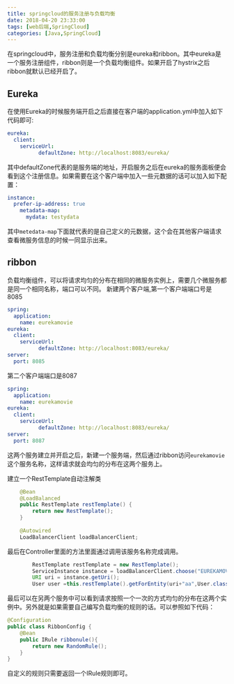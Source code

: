 ```yaml
---
title: springcloud的服务注册与负载均衡
date: 2018-04-20 23:33:00
tags: [web后端,SpringCloud]
categories: [Java,SpringCloud]
---
```

在springcloud中，服务注册和负载均衡分别是eureka和ribbon。其中eureka是一个服务注册组件，ribbon则是一个负载均衡组件。如果开启了hystrix之后ribbon就默认已经开启了。


## Eureka
在使用Eureka的时候服务端开启之后直接在客户端的application.yml中加入如下代码即可:
```yml
eureka:
  client:
    serviceUrl:
          defaultZone: http://localhost:8083/eureka/
```
其中defaultZone代表的是服务端的地址，开启服务之后在eureka的服务面板便会看到这个注册信息。如果需要在这个客户端中加入一些元数据的话可以加入如下配置：
```yml
instance:
  prefer-ip-address: true
    metadata-map:
      mydata: testydata
```
其中`metedata-map`下面就代表的是自己定义的元数据，这个会在其他客户端请求查看微服务信息的时候一同显示出来。



## ribbon
负载均衡组件，可以将请求均匀的分布在相同的微服务实例上，需要几个微服务都是同一个相同名称，端口可以不同。
新建两个客户端,第一个客户端端口号是8085
```yml
spring:
  application:
    name: eurekamovie
eureka:
  client:
    serviceUrl:
          defaultZone: http://localhost:8083/eureka/
server:
  port: 8085
```

第二个客户端端口是8087
```yml
spring:
  application:
    name: eurekamovie
eureka:
  client:
    serviceUrl:
          defaultZone: http://localhost:8083/eureka/
server:
  port: 8087
```
这两个服务建立并开启之后，新建一个服务端，然后通过ribbon访问`eurekamovie`这个服务名称，这样请求就会均匀的分布在这两个服务上。

建立一个RestTemplate自动注解类
```java
    @Bean
    @LoadBalanced
    public RestTemplate restTemplate() {
        return new RestTemplate();
    }
    
    @Autowired
    LoadBalancerClient loadBalancerClient;
```
最后在Controller里面的方法里面通过调用该服务名称完成调用。
```java
        RestTemplate restTemplate = new RestTemplate();
        ServiceInstance instance = loadBalancerClient.choose("EUREKAMOVIE");
        URI uri = instance.getUri();
        User user =this.restTemplate().getForEntity(uri+"aa",User.class).getBody();
```
最后可以在另两个服务中可以看到请求按照一个一次的方式均匀的分布在这两个实例中。另外就是如果需要自己编写负载均衡的规则的话。可以参照如下代码：
```java
@Configuration
public class RibbonConfig {
    @Bean
    public IRule ribbonule(){
        return new RandomRule();
    }
}
```
自定义的规则只需要返回一个IRule规则即可。